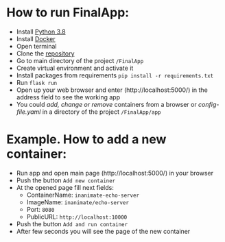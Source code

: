 # How to run FinalApp:

 - Install [Python 3.8](https://www.python.org/downloads/)
- Install [Docker](https://www.docker.com/)
- Open terminal
- Clone the [repository](https://github.com/kuzaster/python_training_2020/tree/main/FinalApp)
- Go to main directory of the project `/FinalApp`
- Create virtual environment and activate it
- Install packages from requirements `pip install -r requirements.txt`
 - Run `flask run` 
- Open up your web browser and enter (http://localhost:5000/) in the address field to see the working app
- You could _add, change or remove_ containers from a browser or _config-file.yaml_ in a directory of the project `/FinalApp/app`

# Example. How to add a new container:

- Run app and open main page (http://localhost:5000/) in your browser
- Push the button `Add new container`
- At the opened page fill next fields:
  - ContainerName: `inanimate-echo-server`
  - ImageName: `inanimate/echo-server`
  - Port: `8080`
  - PublicURL: `http://localhost:10000`
- Push the button `Add and run container`
- After few seconds you will see the page of the new container